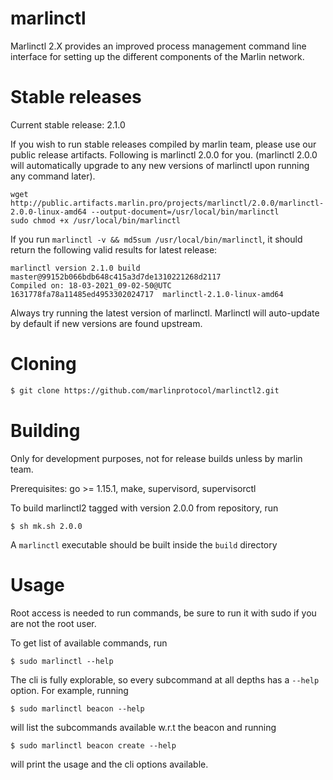 # marlinctl

Marlinctl 2.X provides an improved process management command line interface for setting up the different components of the Marlin network.

# Stable releases

Current stable release: 2.1.0

If you wish to run stable releases compiled by marlin team, please use our public release artifacts. Following is marlinctl 2.0.0 for you. (marlinctl 2.0.0 will automatically upgrade to any new versions of marlinctl upon running any command later).
```
wget http://public.artifacts.marlin.pro/projects/marlinctl/2.0.0/marlinctl-2.0.0-linux-amd64 --output-document=/usr/local/bin/marlinctl
sudo chmod +x /usr/local/bin/marlinctl
```
If you run `marlinctl -v && md5sum /usr/local/bin/marlinctl`, it should return the following valid results for latest release:
```
marlinctl version 2.1.0 build master@99152b066bdb648c415a3d7de1310221268d2117
Compiled on: 18-03-2021_09-02-50@UTC
1631778fa78a11485ed4953302024717  marlinctl-2.1.0-linux-amd64
```

Always try running the latest version of marlinctl. Marlinctl will auto-update by default if new versions are found upstream.


# Cloning

 ```sh
$ git clone https://github.com/marlinprotocol/marlinctl2.git
```

# Building

Only for development purposes, not for release builds unless by marlin team.

Prerequisites: go >= 1.15.1, make, supervisord, supervisorctl

To build marlinctl2 tagged with version 2.0.0 from repository, run
```
$ sh mk.sh 2.0.0
```
A `marlinctl` executable should be built inside the `build` directory

# Usage

Root access is needed to run commands, be sure to run it with sudo if you are not the root user.

To get list of available commands, run

```
$ sudo marlinctl --help
```

The cli is fully explorable, so every subcommand at all depths has a `--help` option. For example, running
```
$ sudo marlinctl beacon --help
```
will list the subcommands available w.r.t the beacon and running
```
$ sudo marlinctl beacon create --help
```
will print the usage and the cli options available.
